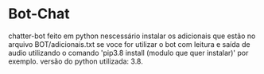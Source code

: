 # Bot-Chat
 chatter-bot feito em python
 nescessário instalar os adicionais que estão no arquivo BOT/adicionais.txt
 se voce for utilizar o bot com leitura e saída de audio
 utilizando o comando 'pip3.8 install (modulo que quer instalar)' por exemplo.
 versão do python utilizada: 3.8.
